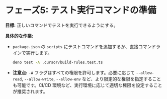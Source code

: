 # フェーズ5: テスト実行コマンドの準備

**目標:** 正しいコマンドでテストを実行できるようにする。

**具体的な作業:**

*   `package.json` の `scripts` にテストコマンドを追加するか、直接コマンドラインで実行します。
    ```bash
    deno test -A .cursor/build-rules.test.ts
    ```
*   **注意点:** `-A` フラグはすべての権限を許可します。必要に応じて `--allow-read`, `--allow-write`, `--allow-env` など、より限定的な権限を指定することも可能です。CI/CD 環境など、実行環境に応じて適切な権限を設定することが推奨されます。
